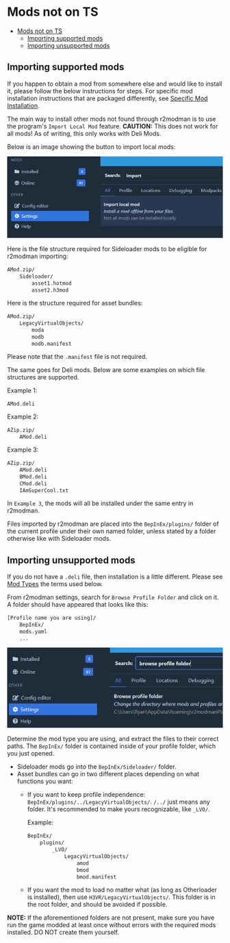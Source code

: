 # Mods not on TS

- [Mods not on TS](#mods-not-on-ts)
  - [Importing supported mods](#importing-supported-mods)
  - [Importing unsupported mods](#importing-unsupported-mods)

## Importing supported mods

If you happen to obtain a mod from somewhere else and would like to install it, please follow the below instructions for steps. For specific mod installation instructions that are packaged differently, see [Specific Mod Installation](Specific-Mod-Installation.md).

The main way to install other mods not found through r2modman is to use the program's `Import Local Mod` feature. **CAUTION:** This does not work for all mods! As of writing, this only works with Deli Mods.

Below is an image showing the button to import local mods:

![image](Images/Getting-Started-Import-Local.png)

Here is the file structure required for Sideloader mods to be eligible for r2modman importing:

```text
AMod.zip/
    Sideloader/
        asset1.hotmod
        asset2.h3mod
```

Here is the structure required for asset bundles:

```text
AMod.zip/
    LegacyVirtualObjects/
        moda
        modb
        modb.manifest
```

Please note that the `.manifest` file is not required.

The same goes for Deli mods. Below are some examples on which file structures are supported.

Example 1:

```text
AMod.deli
```

Example 2:

```text
AZip.zip/
    AMod.deli
```

Example 3:

```text
AZip.zip/
    AMod.deli
    BMod.deli
    CMod.deli
    IAmSuperCool.txt
```

In `Example 3`, the mods will all be installed under the same entry in r2modman.

Files imported by r2modman are placed into the `BepInEx/plugins/` folder of the current profile under their own named folder, unless stated by a folder otherwise like with Sideloader mods.

## Importing unsupported mods

If you do not have a `.deli` file, then installation is a little different. Please see [Mod Types](Mod-Types.md) the terms used below.

From r2modman settings, search for `Browse Profile Folder` and click on it. A folder should have appeared that looks like this:

```text
[Profile name you are using]/
    BepInEx/
    mods.yaml
    ...
```

![image](Images/Getting-Started-Browse-Profile.png)

Determine the mod type you are using, and extract the files to their correct paths. The `BepInEx/` folder is contained inside of your profile folder, which you just opened.

- Sideloader mods go into the `BepInEx/Sideloader/` folder.
- Asset bundles can go in two different places depending on what functions you want:
  - If you want to keep profile independence: `BepInEx/plugins/../LegacyVirtualObjects/`. `/../` just means any folder. It's recommended to make yours recognizable, like `_LVO/`.

    Example:

    ```text
    BepInEx/
        plugins/
            _LVO/
                LegacyVirtualObjects/
                    amod
                    bmod
                    bmod.manifest
    ```

  - If you want the mod to load no matter what (as long as Otherloader is installed), then use `H3VR/LegacyVirtualObjects/`. This folder is in the root folder, and should be avoided if possible.

**NOTE:** If the aforementioned folders are not present, make sure you have run the game modded at least once without errors with the required mods installed. DO NOT create them yourself.

